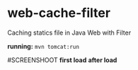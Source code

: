 web-cache-filter
================
Caching statics file in Java Web with Filter

**running:** ```mvn tomcat:run```

#SCREENSHOOT
**first load**
**after load**

